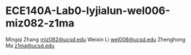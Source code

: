 # ECE140A-Lab0-lyjialun-wel006-miz082-z1ma
Mingqi Zhang miz082@ucsd.edu
Weixin Li wel006@ucsd.edu
Zhenghong Ma z1ma@ucsd.edu
